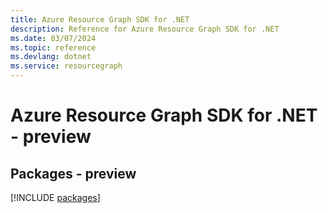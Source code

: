 ```yaml
---
title: Azure Resource Graph SDK for .NET
description: Reference for Azure Resource Graph SDK for .NET
ms.date: 03/07/2024
ms.topic: reference
ms.devlang: dotnet
ms.service: resourcegraph
---
```

# Azure Resource Graph SDK for .NET - preview
## Packages - preview
[!INCLUDE [packages](resource-graph-index.md)]